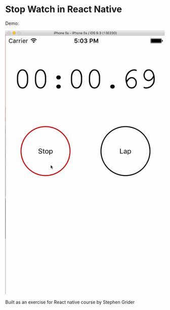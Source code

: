# Stop Watch in React Native

Demo:

![Demo](demo.gif)

Built as an exercise for React native course by Stephen Grider

